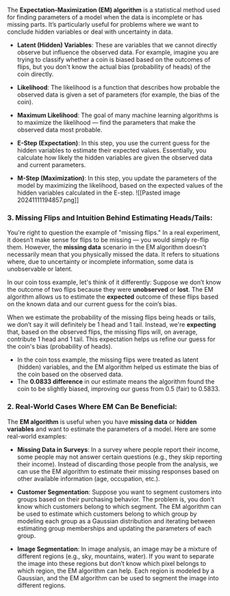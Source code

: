 The **Expectation-Maximization (EM) algorithm** is a statistical method used for finding parameters of a model when the data is incomplete or has missing parts. It’s particularly useful for problems where we want to conclude hidden variables or deal with uncertainty in data.

- **Latent (Hidden) Variables**: These are variables that we cannot directly observe but influence the observed data. For example, imagine you are trying to classify whether a coin is biased based on the outcomes of flips, but you don't know the actual bias (probability of heads) of the coin directly.
    
- **Likelihood**: The likelihood is a function that describes how probable the observed data is given a set of parameters (for example, the bias of the coin).
    
- **Maximum Likelihood**: The goal of many machine learning algorithms is to maximize the likelihood — find the parameters that make the observed data most probable.


- **E-Step (Expectation)**: In this step, you use the current guess for the hidden variables to estimate their expected values. Essentially, you calculate how likely the hidden variables are given the observed data and current parameters.
    
- **M-Step (Maximization)**: In this step, you update the parameters of the model by maximizing the likelihood, based on the expected values of the hidden variables calculated in the E-step.
![[Pasted image 20241111194857.png]]

### **3. Missing Flips and Intuition Behind Estimating Heads/Tails**:

You're right to question the example of "missing flips." In a real experiment, it doesn’t make sense for flips to be missing — you would simply re-flip them. However, the **missing data** scenario in the EM algorithm doesn't necessarily mean that you physically missed the data. It refers to situations where, due to uncertainty or incomplete information, some data is unobservable or latent.

In our coin toss example, let's think of it differently: Suppose we don’t know the outcome of two flips because they were **unobserved** or **lost**. The EM algorithm allows us to estimate the **expected** outcome of these flips based on the known data and our current guess for the coin’s bias.

When we estimate the probability of the missing flips being heads or tails, we don’t say it will definitely be 1 head and 1 tail. Instead, we're **expecting** that, based on the observed flips, the missing flips will, on average, contribute 1 head and 1 tail. This expectation helps us refine our guess for the coin's bias (probability of heads).

- In the coin toss example, the missing flips were treated as latent (hidden) variables, and the EM algorithm helped us estimate the bias of the coin based on the observed data.
- The **0.0833 difference** in our estimate means the algorithm found the coin to be slightly biased, improving our guess from 0.5 (fair) to 0.5833.


### **2. Real-World Cases Where EM Can Be Beneficial**:

The **EM algorithm** is useful when you have **missing data** or **hidden variables** and want to estimate the parameters of a model. Here are some real-world examples:

- **Missing Data in Surveys**: In a survey where people report their income, some people may not answer certain questions (e.g., they skip reporting their income). Instead of discarding those people from the analysis, we can use the EM algorithm to estimate their missing responses based on other available information (age, occupation, etc.).
    
- **Customer Segmentation**: Suppose you want to segment customers into groups based on their purchasing behavior. The problem is, you don't know which customers belong to which segment. The EM algorithm can be used to estimate which customers belong to which group by modeling each group as a Gaussian distribution and iterating between estimating group memberships and updating the parameters of each group.
    
- **Image Segmentation**: In image analysis, an image may be a mixture of different regions (e.g., sky, mountains, water). If you want to separate the image into these regions but don’t know which pixel belongs to which region, the EM algorithm can help. Each region is modeled by a Gaussian, and the EM algorithm can be used to segment the image into different regions.


